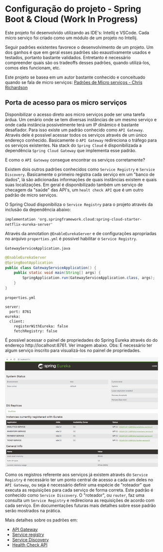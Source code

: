 # Configuração do projeto - Spring Boot & Cloud (Work In Progress)

Este projeto foi desenvolvido utilizando as IDE's: Intellij e VSCode. 
Cada micro serviço foi criado como um módulo de um projeto no Intellij.

Seguir padrões existentes favorece o desenvolvimento de um projeto. Um dos
ganhos é que em geral esses padrões são exaustivamente usados e testados,
portanto bastante validados. Entretanto é necessário compreender quais são
os tradeoffs desses padrões, quando utilizá-los, comos eles funcionam, etc.

Este projeto se basea em um autor bastante conhecido e conceituado quando se
fala de micro serviços: [Padrões de Micro serviços - Chris Richardson](https://microservices.io/patterns/microservices.html)


## Porta de acesso para os micro serviços

Disponibilizar o acesso direto aos micro serviços pode ser uma tarefa árdua.
Um cenário onde se tem diversas instâncias de um mesmo serviço e onde cada instância 
possivelmente terá um IP dinâmico é bastante desafiador.
Para isso existe um padrão conhecido como `API Gateway`.
Através dele é possível acessar todos os serviços através de um único endereço conhecido.
Basicamente o `API Gateway` redireciona o tráfego para os serviços existentes. Na stack
do `Spring Cloud` é disponibilizada a dependência `Spring Cloud Gateway` que implementa esse padrão.

E como o `API Gateway` consegue encontrar os serviços corretamente?

Existem dois outros padrões conhecidos como `Service Registry` e `Service Discovery`. 
Basicamente o primeiro registra cada serviço em um "banco de dados", lá são adicionadas
informações de quais instâncias existem e quais suas localizações. Em geral é disponibilizado
também um serviço de checagem da "saúde" das API's, um `healt check API` que é um outro padrão
de micro serviços.

O Spring Cloud disponibiliza o `Service Registry` para o projeto através da inclusão da dependência abaixo:   

```implementation 'org.springframework.cloud:spring-cloud-starter-netflix-eureka-server'```

Através da annotation `@EnableEurekaServer` e de configurações apropriadas no arquivo `properties.yml` 
é possível habilitar o `Service Registry`.

`GatewayServiceApplication.java`
````java
@EnableEurekaServer
@SpringBootApplication
public class GatewayServiceApplication() {
    public static void main(String[] args) {
        SpringApplication.run(GatewayServiceApplication.class, args);
    }
}
````
`properties.yml`

```properties
server:
  port: 8761
eureka:
  client:
    registerWithEureka: false
    fetchRegistry: false

```


É possível acessar o painel de propriedades do Spring Eureka através do
do endereço http://localhost:8761. Ver imagem abaixo. Obs: É necessário ter algum serviço
inscrito para visualizá-los no painel de propriedades.

![Painel de propriedades Eureka](images/spring-eureka.PNG)


Como os registros referente aos serviços já existem através do `Service Registry` é 
necessário ter um ponto central de acesso a cada um deles no `API Gateway`, ou seja
é necessário definir uma espécie de "roteador" que executa as requisições para cada
serviço de forma correta. Este padrão é conhecido como `Service Discovery`. O "roteador",
ou `router`, faz uma consulta um `Service Registry` e redireciona as requisições de
acordo com cada serviço. Em documentações futuras mais detalhes sobre esse padrão serão
mostrados na prática.

Mais detalhes sobre os padrões em: 
- [API Gateway](https://microservices.io/patterns/apigateway.html)
- [Service registry](https://microservices.io/patterns/service-registry.html)
- [Service Discovery](https://microservices.io/patterns/server-side-discovery.html)
- [Health Check API](https://microservices.io/patterns/observability/health-check-api.html)